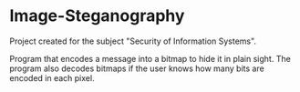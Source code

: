 # Image-Steganography
Project created for the subject "Security of Information Systems".

Program that encodes a message into a bitmap to hide it in plain sight. The program also decodes bitmaps if the user knows how many bits are encoded in each pixel.
